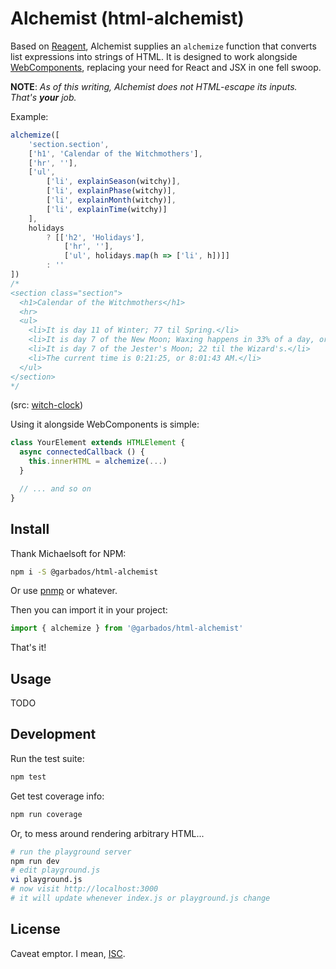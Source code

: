 # Alchemist (html-alchemist)

Based on [Reagent](https://reagent-project.github.io/), Alchemist supplies an `alchemize` function that converts list expressions into strings of HTML. It is designed to work alongside [WebComponents](https://developer.mozilla.org/en-US/docs/Web/API/Web_components), replacing your need for React and JSX in one fell swoop.

**NOTE**: *As of this writing, Alchemist does not HTML-escape its inputs. That's **your** job.*

Example:

```js
alchemize([
    'section.section',
    ['h1', 'Calendar of the Witchmothers'],
    ['hr', ''],
    ['ul',
        ['li', explainSeason(witchy)],
        ['li', explainPhase(witchy)],
        ['li', explainMonth(witchy)],
        ['li', explainTime(witchy)]
    ],
    holidays
        ? [['h2', 'Holidays'],
            ['hr', ''],
            ['ul', holidays.map(h => ['li', h])]]
        : ''
])
/*
<section class="section">
  <h1>Calendar of the Witchmothers</h1>
  <hr>
  <ul>
    <li>It is day 11 of Winter; 77 til Spring.</li>
    <li>It is day 7 of the New Moon; Waxing happens in 33% of a day, or 1/6/2025, 3:56:25 PM.</li>
    <li>It is day 7 of the Jester's Moon; 22 til the Wizard's.</li>
    <li>The current time is 0:21:25, or 8:01:43 AM.</li>
  </ul>
</section>
*/
```

(src: [witch-clock](https://github.com/garbados/witch-clock))

Using it alongside WebComponents is simple:

```js
class YourElement extends HTMLElement {
  async connectedCallback () {
    this.innerHTML = alchemize(...)
  }

  // ... and so on
}
```

## Install

Thank Michaelsoft for NPM:

```bash
npm i -S @garbados/html-alchemist
```

Or use [pnmp](https://pnpm.io/) or whatever.

Then you can import it in your project:

```js
import { alchemize } from '@garbados/html-alchemist'
```

That's it!

## Usage

TODO

## Development

Run the test suite:

```bash
npm test
```

Get test coverage info:

```bash
npm run coverage
```

Or, to mess around rendering arbitrary HTML...

```bash
# run the playground server
npm run dev
# edit playground.js
vi playground.js
# now visit http://localhost:3000
# it will update whenever index.js or playground.js change
```

## License

Caveat emptor. I mean, [ISC](https://opensource.org/license/isc-license-txt).
